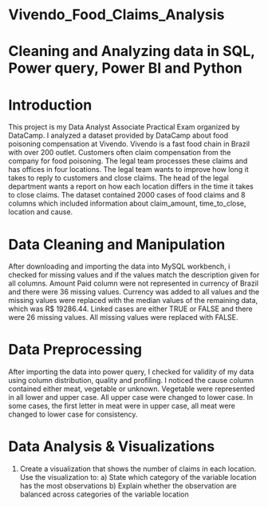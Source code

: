 # Vivendo_Food_Claims_Analysis
# Cleaning and Analyzing data in SQL, Power query, Power BI and Python
# Introduction
This project is my Data Analyst Associate Practical Exam organized by DataCamp. I analyzed a dataset provided by DataCamp about food poisoning compensation at Vivendo. Vivendo is a fast food chain in Brazil with over 200 outlet. Customers often claim compensation from the company for food poisoning. The legal team processes these claims and has offices in four locations. The legal team wants to improve how long it takes to reply to customers and close claims. The head of the legal department wants a report on how each location differs in the time it takes to close claims. The dataset contained 2000 cases of food claims and 8 columns which included information about claim_amount, time_to_close, location and cause.  
# Data Cleaning and Manipulation
After downloading and importing the data into MySQL workbench, i checked for missing values and if the values match the description given for all columns. Amount Paid column were not represented in currency of Brazil and there were 36 missing values. Currency was added to all values and the missing values were replaced with the median values of the remaining data, which was R$ 19286.44. Linked cases are either TRUE or FALSE and there were 26 missing values. All missing values were replaced with FALSE.
# Data Preprocessing 
After importing the data into power query, I checked for validity of my data using column distribution, quality and profiling. I noticed the cause column contained either meat, vegetable or unknown. Vegetable were represented in all lower and upper case. All upper case were changed to lower case. In some cases, the first letter in meat were in upper case, all meat were changed to lower case for consistency.
# Data Analysis & Visualizations
1)  Create a visualization that shows the number of claims in each location. Use the visualization to:
    a)  State which category of the variable location has the most observations
    b)  Explain whether the observation are balanced across categories of the variable location

